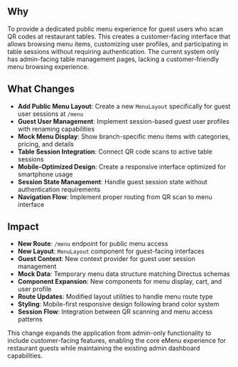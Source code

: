 ## Why

To provide a dedicated public menu experience for guest users who scan QR codes at restaurant tables. This creates a customer-facing interface that allows browsing menu items, customizing user profiles, and participating in table sessions without requiring authentication. The current system only has admin-facing table management pages, lacking a customer-friendly menu browsing experience.

## What Changes

- **Add Public Menu Layout**: Create a new `MenuLayout` specifically for guest user sessions at `/menu`
- **Guest User Management**: Implement session-based guest user profiles with renaming capabilities
- **Mock Menu Display**: Show branch-specific menu items with categories, pricing, and details
- **Table Session Integration**: Connect QR code scans to active table sessions
- **Mobile-Optimized Design**: Create a responsive interface optimized for smartphone usage
- **Session State Management**: Handle guest session state without authentication requirements
- **Navigation Flow**: Implement proper routing from QR scan to menu interface

## Impact

- **New Route**: `/menu` endpoint for public menu access
- **New Layout**: `MenuLayout` component for guest-facing interfaces
- **Guest Context**: New context provider for guest user session management
- **Mock Data**: Temporary menu data structure matching Directus schemas
- **Component Expansion**: New components for menu display, cart, and user profile
- **Route Updates**: Modified layout utilities to handle menu route type
- **Styling**: Mobile-first responsive design following brand color system
- **Session Flow**: Integration between QR scanning and menu access patterns

This change expands the application from admin-only functionality to include customer-facing features, enabling the core eMenu experience for restaurant guests while maintaining the existing admin dashboard capabilities.